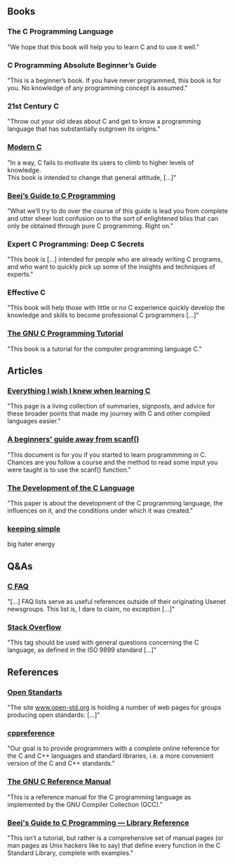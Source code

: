## Books
### The C Programming Language
"We hope that this book will help you to learn C and to use it well."
### C Programming Absolute Beginner’s Guide
"This is a beginner’s book. If you have never programmed, this book is for you. No knowledge of any programming concept is assumed."
### 21st Century C
"Throw out your old ideas about C and get to know a programming language that has substantially outgrown its origins."
### [Modern C](https://gustedt.gitlabpages.inria.fr/modern-c/)
"In a way, C fails to motivate its users to climb to higher
levels of knowledge.\
This book is intended to change that general attitude, [...]"
### [Beej’s Guide to C Programming](https://beej.us/guide/bgc/)
"What we’ll try to do over the course of this guide is lead you from complete and utter sheer lost confusion
on to the sort of enlightened bliss that can only be obtained through pure C programming. Right on."
### Expert C Programming: Deep C Secrets
"This book is [...] intended for people who are already writing C programs, and who want to quickly pick up some of the insights and techniques of experts."
### Effective C
"This book will help those with little or no C experience quickly develop the knowledge and skills to become professional C programmers [...]"
### [The GNU C Programming Tutorial](http://www.crasseux.com/books/)
"This book is a tutorial for the computer programming language C."

## Articles
### [Everything I wish I knew when learning C](https://tmewett.com/c-tips/)
"This page is a living collection of summaries, signposts, and advice for these broader points that made my journey with C and other compiled languages easier."
### [A beginners' guide away from scanf()](https://sekrit.de/webdocs/c/beginners-guide-away-from-scanf.html)
"This document is for you if you started to learn programmming in C. Chances are you follow a course and the method to read some input you were taught is to use the scanf() function."
### [The Development of the C Language](https://www.bell-labs.com/usr/dmr/www/chist.html)
"This paper is about the development of the C programming language, the influences on it, and the conditions under which it was created."
### [keeping simple](https://www.yodaiken.com/tag/c/)
big hater energy

## Q&As
### [C FAQ](http://www.c-faq.com/)
"[...] FAQ lists serve as useful references outside of their originating Usenet newsgroups. This list is, I dare to claim, no exception [...]"
### [Stack Overflow](https://stackoverflow.com/tags/c/info)
"This tag should be used with general questions concerning the C language, as defined in the ISO 9899 standard [...]"

## References
### [Open Standarts](https://www.open-std.org/JTC1/SC22/WG14/)
"The site www.open-std.org is holding a number of web pages for groups producing open standards: [...]"
### [cppreference](https://en.cppreference.com/w/c)
"Our goal is to provide programmers with a complete online reference for the C and C++ languages and standard libraries, i.e. a more convenient version of the C and C++ standards."
### [The GNU C Reference Manual](https://www.gnu.org/software/gnu-c-manual/)
"This is a reference manual for the C programming language as implemented by the GNU Compiler Collection (GCC)."
### [Beej's Guide to C Programming — Library Reference](https://beej.us/guide/bgclr/)
"This isn’t a tutorial, but rather is a comprehensive set of manual pages (or man pages as Unix hackers like
to say) that define every function in the C Standard Library, complete with examples."
